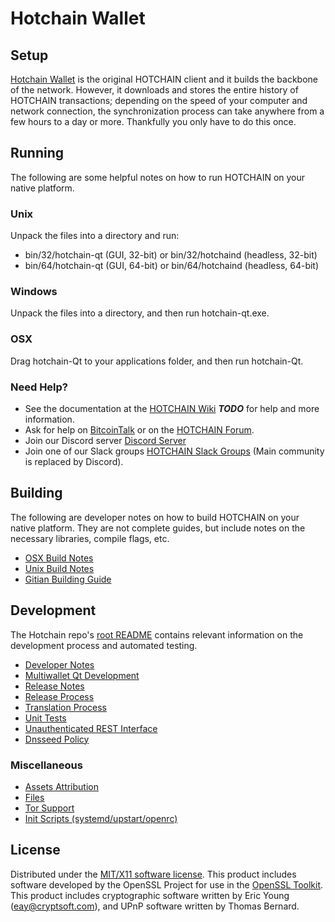 Hotchain Wallet
=====================

Setup
---------------------
[Hotchain Wallet](http://hotchain.me/wallet) is the original HOTCHAIN client and it builds the backbone of the network. However, it downloads and stores the entire history of HOTCHAIN transactions; depending on the speed of your computer and network connection, the synchronization process can take anywhere from a few hours to a day or more. Thankfully you only have to do this once.

Running
---------------------
The following are some helpful notes on how to run HOTCHAIN on your native platform.

### Unix

Unpack the files into a directory and run:

- bin/32/hotchain-qt (GUI, 32-bit) or bin/32/hotchaind (headless, 32-bit)
- bin/64/hotchain-qt (GUI, 64-bit) or bin/64/hotchaind (headless, 64-bit)

### Windows

Unpack the files into a directory, and then run hotchain-qt.exe.

### OSX

Drag hotchain-Qt to your applications folder, and then run hotchain-Qt.

### Need Help?

* See the documentation at the [HOTCHAIN Wiki](https://en.bitcoin.it/wiki/Main_Page) ***TODO***
for help and more information.
* Ask for help on [BitcoinTalk](https://bitcointalk.org/index.php?topic=1262920.0) or on the [HOTCHAIN Forum](http://forum.hotchain.me/).
* Join our Discord server [Discord Server](https://discord.hotchain.me)
* Join one of our Slack groups [HOTCHAIN Slack Groups](https://hotchain.me/slack-logins/) (Main community is replaced by Discord).

Building
---------------------
The following are developer notes on how to build HOTCHAIN on your native platform. They are not complete guides, but include notes on the necessary libraries, compile flags, etc.

- [OSX Build Notes](build-osx.md)
- [Unix Build Notes](build-unix.md)
- [Gitian Building Guide](gitian-building.md)

Development
---------------------
The Hotchain repo's [root README](https://github.com/Hotchain-HOTX/Hotchain/blob/master/README.md) contains relevant information on the development process and automated testing.

- [Developer Notes](developer-notes.md)
- [Multiwallet Qt Development](multiwallet-qt.md)
- [Release Notes](release-notes.md)
- [Release Process](release-process.md)
- [Translation Process](translation_process.md)
- [Unit Tests](unit-tests.md)
- [Unauthenticated REST Interface](REST-interface.md)
- [Dnsseed Policy](dnsseed-policy.md)

### Miscellaneous
- [Assets Attribution](assets-attribution.md)
- [Files](files.md)
- [Tor Support](tor.md)
- [Init Scripts (systemd/upstart/openrc)](init.md)

License
---------------------
Distributed under the [MIT/X11 software license](http://www.opensource.org/licenses/mit-license.php).
This product includes software developed by the OpenSSL Project for use in the [OpenSSL Toolkit](https://www.openssl.org/). This product includes
cryptographic software written by Eric Young ([eay@cryptsoft.com](mailto:eay@cryptsoft.com)), and UPnP software written by Thomas Bernard.
